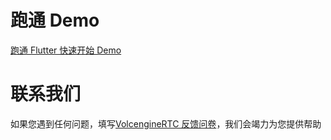 # 跑通 Demo
[跑通 Flutter 快速开始 Demo](https://www.volcengine.com/docs/6348/70129)

# 联系我们
如果您遇到任何问题，填写[VolcengineRTC 反馈问卷](https://wenjuan.feishu.cn/m?t=sQrk90adbLwi-6ivu)，我们会竭力为您提供帮助
